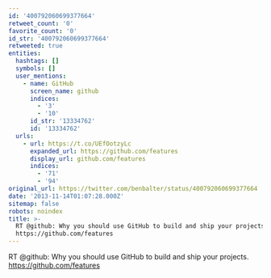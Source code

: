 ```yaml
---
id: '400792060699377664'
retweet_count: '0'
favorite_count: '0'
id_str: '400792060699377664'
retweeted: true
entities:
  hashtags: []
  symbols: []
  user_mentions:
    - name: GitHub
      screen_name: github
      indices:
        - '3'
        - '10'
      id_str: '13334762'
      id: '13334762'
  urls:
    - url: https://t.co/UEfOotzyLc
      expanded_url: https://github.com/features
      display_url: github.com/features
      indices:
        - '71'
        - '94'
original_url: https://twitter.com/benbalter/status/400792060699377664
date: '2013-11-14T01:07:28.000Z'
sitemap: false
robots: noindex
title: >-
  RT @github: Why you should use GitHub to build and ship your projects.
  https://github.com/features
---
```


RT @github: Why you should use GitHub to build and ship your projects. https://github.com/features